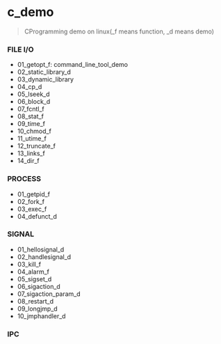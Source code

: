 <!--
 * @Author: Human0722
 * @Date: 2020-11-18 21:12:23
-->
# c_demo
> CProgramming demo on linux(_f means function, _d means demo)
### FILE I/O
- 01_getopt_f:  command_line_tool_demo
- 02_static_library_d
- 03_dynamic_library
- 04_cp_d
- 05_lseek_d
- 06_block_d
- 07_fcntl_f
- 08_stat_f
- 09_time_f
- 10_chmod_f
- 11_utime_f
- 12_truncate_f
- 13_links_f
- 14_dir_f
### PROCESS
- 01_getpid_f
- 02_fork_f
- 03_exec_f
- 04_defunct_d  
### SIGNAL
- 01_hellosignal_d
- 02_handlesignal_d
- 03_kill_f
- 04_alarm_f
- 05_sigset_d
- 06_sigaction_d
- 07_sigaction_param_d
- 08_restart_d
- 09_longjmp_d
- 10_jmphandler_d  

### IPC